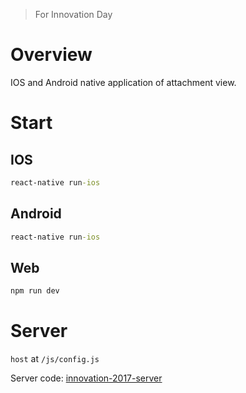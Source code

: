 > For Innovation Day

# Overview

IOS and Android native application of attachment view.

# Start

## IOS
```cmd
react-native run-ios
```

## Android
```cmd
react-native run-ios
```

## Web
```cmd
npm run dev
```

# Server
`host` at `/js/config.js`

Server code: [innovation-2017-server](https://github.com/zhiyuanL/innovation-2017-server)
